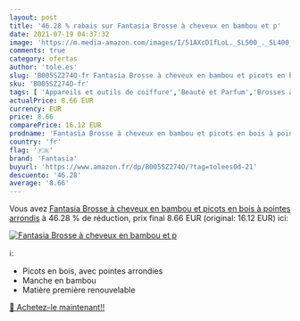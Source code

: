```yaml
---
layout: post
title: '46.28 % rabais sur Fantasia Brosse à cheveux en bambou et p'
date: 2021-07-19 04:37:32
image: 'https://m.media-amazon.com/images/I/51AXcD1fLoL._SL500_._SL400_.jpg'
comments: true
category: ofertas
author: 'tole.es'
slug: 'B005SZ274O-fr Fantasia Brosse à cheveux en bambou et picots en bois à...'
sku: 'B005SZ274O-fr'
tags: [ 'Appareils et outils de coiffure','Beauté et Parfum','Brosses à cheveux','Coiffure et soins des cheveux','fantasia', ]
actualPrice: 8.66 EUR
currency: EUR
price: 8.66
comparePrice: 16.12 EUR
prodname: 'Fantasia Brosse à cheveux en bambou et picots en bois à pointes arrondis'
country: 'fr'
flag: '🇫🇷'
brand: 'Fantasia'
buyurl: 'https://www.amazon.fr/dp/B005SZ274O/?tag=tolees0d-21'
descuento: '46.28'
average: '8.66'
---
```


Vous avez [Fantasia Brosse à cheveux en bambou et picots en bois à pointes arrondis](https://www.amazon.fr/dp/B005SZ274O/?tag=tolees0d-21)  à  46.28 % de réduction, prix final  8.66 EUR (original: 16.12 EUR) ici:

[![Fantasia Brosse à cheveux en bambou et p](https://m.media-amazon.com/images/I/51AXcD1fLoL._SL500_._SL400_.jpg)](https://www.amazon.fr/dp/B005SZ274O/?tag=tolees0d-21)

ℹ️:

- Picots en bois, avec pointes arrondies
- Manche en bambou
- Matière première renouvelable

[🛒 Achetez-le maintenant!!](https://www.amazon.fr/dp/B005SZ274O/?tag=tolees0d-21)
